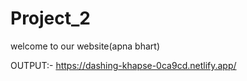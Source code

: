 # Project_2
welcome to our website(apna bhart)

OUTPUT:- https://dashing-khapse-0ca9cd.netlify.app/
